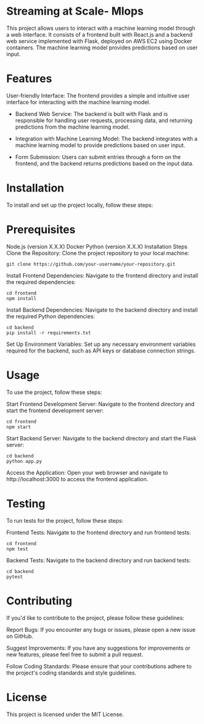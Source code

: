 # Streaming at Scale- Mlops

This project allows users to interact with a machine learning model through a web interface. It consists of a frontend built with React.js and a backend web service implemented with Flask, deployed on AWS EC2 using Docker containers. The machine learning model provides predictions based on user input.

# Features
User-friendly Interface: The frontend provides a simple and intuitive user interface for interacting with the machine learning model.

- Backend Web Service: The backend is built with Flask and is responsible for handling user requests, processing data, and returning predictions from the machine learning model.

- Integration with Machine Learning Model: The backend integrates with a machine learning model to provide predictions based on user input.

- Form Submission: Users can submit entries through a form on the frontend, and the backend returns predictions based on the input data.

# Installation
To install and set up the project locally, follow these steps:

# Prerequisites
Node.js (version X.X.X)
Docker
Python (version X.X.X)
Installation Steps
Clone the Repository: Clone the project repository to your local machine:
```
git clone https://github.com/your-username/your-repository.git
```

Install Frontend Dependencies: Navigate to the frontend directory and install the required dependencies:
```
cd frontend
npm install
```

Install Backend Dependencies: Navigate to the backend directory and install the required Python dependencies:

```
cd backend
pip install -r requirements.txt
```

Set Up Environment Variables: Set up any necessary environment variables required for the backend, such as API keys or database connection strings.

# Usage
To use the project, follow these steps:

Start Frontend Development Server: Navigate to the frontend directory and start the frontend development server:

```
cd frontend
npm start
```

Start Backend Server: Navigate to the backend directory and start the Flask server:

```
cd backend
python app.py
```

Access the Application: Open your web browser and navigate to http://localhost:3000 to access the frontend application.

# Testing
To run tests for the project, follow these steps:

Frontend Tests: Navigate to the frontend directory and run frontend tests:

```
cd frontend
npm test
```

Backend Tests: Navigate to the backend directory and run backend tests:

```
cd backend
pytest
```

# Contributing
If you'd like to contribute to the project, please follow these guidelines:

Report Bugs: If you encounter any bugs or issues, please open a new issue on GitHub.

Suggest Improvements: If you have any suggestions for improvements or new features, please feel free to submit a pull request.

Follow Coding Standards: Please ensure that your contributions adhere to the project's coding standards and style guidelines.

# License
This project is licensed under the MIT License.
